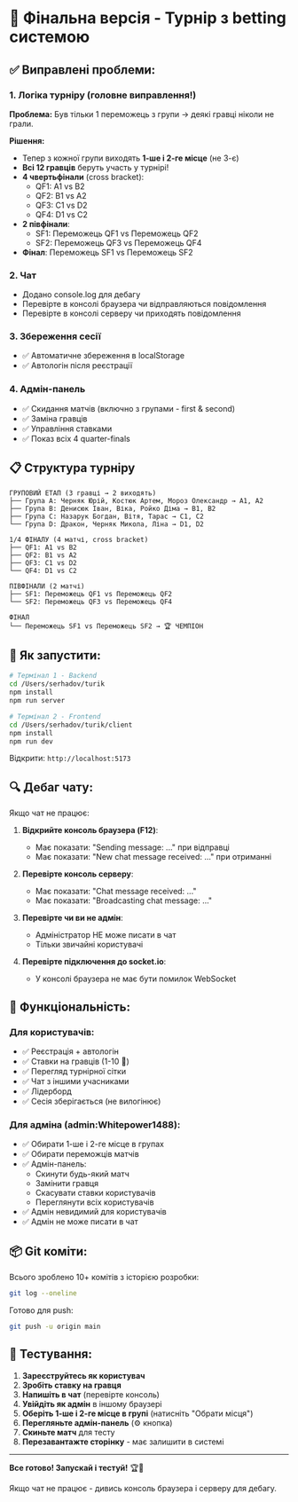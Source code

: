 # 🎉 Фінальна версія - Турнір з betting системою

## ✅ Виправлені проблеми:

### 1. Логіка турніру (головне виправлення!)
**Проблема:** Був тільки 1 переможець з групи → деякі гравці ніколи не грали.

**Рішення:**
- Тепер з кожної групи виходять **1-ше і 2-ге місце** (не 3-є)
- **Всі 12 гравців** беруть участь у турнірі!
- **4 чвертьфінали** (cross bracket):
  - QF1: A1 vs B2
  - QF2: B1 vs A2
  - QF3: C1 vs D2
  - QF4: D1 vs C2
- **2 півфінали**:
  - SF1: Переможець QF1 vs Переможець QF2
  - SF2: Переможець QF3 vs Переможець QF4
- **Фінал**: Переможець SF1 vs Переможець SF2

### 2. Чат
- Додано console.log для дебагу
- Перевірте в консолі браузера чи відправляються повідомлення
- Перевірте в консолі серверу чи приходять повідомлення

### 3. Збереження сесії
- ✅ Автоматичне збереження в localStorage
- ✅ Автологін після реєстрації

### 4. Адмін-панель
- ✅ Скидання матчів (включно з групами - first & second)
- ✅ Заміна гравців
- ✅ Управління ставками
- ✅ Показ всіх 4 quarter-finals

## 📋 Структура турніру

```
ГРУПОВИЙ ЕТАП (3 гравці → 2 виходять)
├── Група A: Черняк Юрій, Костюк Артем, Мороз Олександр → A1, A2
├── Група B: Денисюк Іван, Віка, Ройко Діма → B1, B2
├── Група C: Назарук Богдан, Вітя, Тарас → C1, C2
└── Група D: Дракон, Черняк Микола, Ліна → D1, D2

1/4 ФІНАЛУ (4 матчі, cross bracket)
├── QF1: A1 vs B2
├── QF2: B1 vs A2
├── QF3: C1 vs D2
└── QF4: D1 vs C2

ПІВФІНАЛИ (2 матчі)
├── SF1: Переможець QF1 vs Переможець QF2
└── SF2: Переможець QF3 vs Переможець QF4

ФІНАЛ
└── Переможець SF1 vs Переможець SF2 → 🏆 ЧЕМПІОН
```

## 🚀 Як запустити:

```bash
# Термінал 1 - Backend
cd /Users/serhadov/turik
npm install
npm run server

# Термінал 2 - Frontend
cd /Users/serhadov/turik/client
npm install
npm run dev
```

Відкрити: `http://localhost:5173`

## 🔍 Дебаг чату:

Якщо чат не працює:

1. **Відкрийте консоль браузера (F12)**:
   - Має показати: "Sending message: ..." при відправці
   - Має показати: "New chat message received: ..." при отриманні

2. **Перевірте консоль серверу**:
   - Має показати: "Chat message received: ..."
   - Має показати: "Broadcasting chat message: ..."

3. **Перевірте чи ви не адмін**:
   - Адміністратор НЕ може писати в чат
   - Тільки звичайні користувачі

4. **Перевірте підключення до socket.io**:
   - У консолі браузера не має бути помилок WebSocket

## 📝 Функціональність:

### Для користувачів:
- ✅ Реєстрація + автологін
- ✅ Ставки на гравців (1-10 🍺)
- ✅ Перегляд турнірної сітки
- ✅ Чат з іншими учасниками
- ✅ Лідерборд
- ✅ Сесія зберігається (не вилогінює)

### Для адміна (admin:Whitepower1488):
- ✅ Обирати 1-ше і 2-ге місце в групах
- ✅ Обирати переможців матчів
- ✅ Адмін-панель:
  - Скинути будь-який матч
  - Замінити гравця
  - Скасувати ставки користувачів
  - Переглянути всіх користувачів
- ✅ Адмін невидимий для користувачів
- ✅ Адмін не може писати в чат

## 📦 Git коміти:

Всього зроблено 10+ комітів з історією розробки:

```bash
git log --oneline
```

Готово для push:
```bash
git push -u origin main
```

## 🎯 Тестування:

1. **Зареєструйтесь як користувач**
2. **Зробіть ставку на гравця**
3. **Напишіть в чат** (перевірте консоль)
4. **Увійдіть як адмін** в іншому браузері
5. **Оберіть 1-ше і 2-ге місце в групі** (натисніть "Обрати місця")
6. **Перегляньте адмін-панель** (⚙️ кнопка)
7. **Скиньте матч** для тесту
8. **Перезавантажте сторінку** - має залишити в системі

---

**Все готово! Запускай і тестуй!** 🏆🍺

Якщо чат не працює - дивись консоль браузера і серверу для дебагу.

